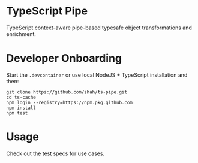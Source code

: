 # TypeScript Pipe

TypeScript context-aware pipe-based typesafe object transformations and enrichment.

# Developer Onboarding

Start the `.devcontainer` or use local NodeJS + TypeScript installation and then:

    git clone https://github.com/shah/ts-pipe.git
    cd ts-cache
    npm login --registry=https://npm.pkg.github.com
    npm install
    npm test

# Usage

Check out the test specs for use cases.